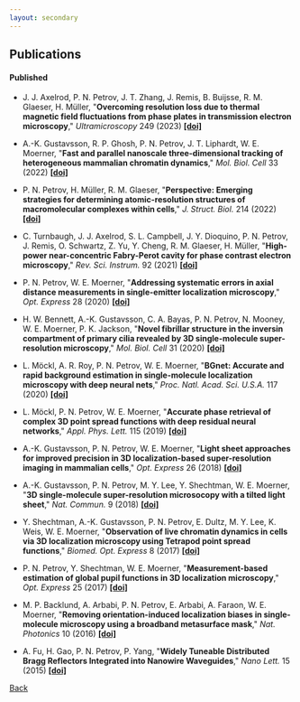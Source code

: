 ```yaml
---
layout: secondary
---
```


## Publications

#### Published

* J. J. Axelrod, P. N. Petrov, J. T. Zhang, J. Remis, B. Buijsse, R. M. Glaeser, H. Müller, "**Overcoming resolution loss due to thermal magnetic field fluctuations from phase plates in transmission electron microscopy**," _Ultramicroscopy_ 249 (2023) <a href="https://doi.org/10.1016/j.ultramic.2023.113730" target="_blank"><b>[doi]</b></a>

* A.-K. Gustavsson, R. P. Ghosh, P. N. Petrov, J. T. Liphardt, W. E. Moerner, "**Fast and parallel nanoscale three-dimensional tracking of heterogeneous mammalian chromatin dynamics**," _Mol. Biol. Cell_ 33 (2022) <a href="https://doi.org/10.1091/mbc.E21-10-0514" target="_blank"><b>[doi]</b></a>

* P. N. Petrov, H. Müller, R. M. Glaeser, "**Perspective: Emerging strategies for determining atomic-resolution structures of macromolecular complexes within cells**," _J. Struct. Biol._ 214 (2022) <a href="https://doi.org/10.1016/j.jsb.2021.107827" target="_blank"><b>[doi]</b></a>

* C. Turnbaugh, J. J. Axelrod, S. L. Campbell, J. Y. Dioquino, P. N. Petrov, J. Remis, O. Schwartz, Z. Yu, Y. Cheng, R. M. Glaeser, H. Müller, "**High-power near-concentric Fabry-Perot cavity for phase contrast electron microscopy**," _Rev. Sci. Instrum._ 92 (2021) <a href="https://doi.org/10.1063/5.0045496" target="_blank"><b>[doi]</b></a>

* P. N. Petrov, W. E. Moerner, "**Addressing systematic errors in axial distance measurements in single-emitter localization microscopy**," _Opt. Express_ 28 (2020) <a href="https://doi.org/10.1364/OE.391496" target="_blank"><b>[doi]</b></a>

* H. W. Bennett, A.-K. Gustavsson, C. A. Bayas, P. N. Petrov, N. Mooney, W. E. Moerner, P. K. Jackson, "**Novel fibrillar structure in the inversin compartment of primary cilia revealed by 3D single-molecule super-resolution microscopy**," _Mol. Biol. Cell_ 31 (2020) <a href="https://doi.org/10.1091/mbc.E19-09-0499" target="_blank"><b>[doi]</b></a>

* L. Möckl, A. R. Roy, P. N. Petrov, W. E. Moerner, "**BGnet: Accurate and rapid background estimation in single-molecule localization microscopy with deep neural nets**," _Proc. Natl. Acad. Sci. U.S.A._ 117 (2020) <a href="https://doi.org/10.1073/pnas.1916219117" target="_blank"><b>[doi]</b></a>

* L. Möckl, P. N. Petrov, W. E. Moerner, "**Accurate phase retrieval of complex 3D point spread functions with deep residual neural networks**," _Appl. Phys. Lett._ 115 (2019) <a href="https://doi.org/10.1063/1.5125252" target="_blank"><b>[doi]</b></a>

* A.-K. Gustavsson, P. N. Petrov, W. E. Moerner, "**Light sheet approaches for improved precision in 3D localization-based super-resolution imaging in mammalian cells**," _Opt. Express_ 26 (2018) <a href="https://doi.org/10.1364/OE.26.013122" target="_blank"><b>[doi]</b></a>

* A.-K. Gustavsson, P. N. Petrov, M. Y. Lee, Y. Shechtman, W. E. Moerner, "**3D single-molecule super-resolution microsocopy with a tilted light sheet**," _Nat. Commun._ 9 (2018) <a href="https://doi.org/10.1038/s41467-017-02563-4" target="_blank"><b>[doi]</b></a>

* Y. Shechtman, A.-K. Gustavsson, P. N. Petrov, E. Dultz, M. Y. Lee, K. Weis, W. E. Moerner, "**Observation of live chromatin dynamics in cells via 3D localization microscopy using Tetrapod point spread functions**," _Biomed. Opt. Express_ 8 (2017) <a href="https://doi.org/10.1364/BOE.8.005735" target="_blank"><b>[doi]</b></a>

* P. N. Petrov, Y. Shechtman, W. E. Moerner, "**Measurement-based estimation of global pupil functions in 3D localization microscopy**," _Opt. Express_ 25 (2017) <a href="http://doi.org/10.1364/oe.25.007945" target="_blank"><b>[doi]</b></a>

* M. P. Backlund, A. Arbabi, P. N. Petrov, E. Arbabi, A. Faraon, W. E. Moerner, "**Removing orientation-induced localization biases in single-molecule microscopy using a broadband metasurface mask**," _Nat. Photonics_ 10 (2016) <a href="http://doi.org/10.1038/nphoton.2016.93" target="_blank"><b>[doi]</b></a>

* A. Fu, H. Gao, P. N. Petrov, P. Yang, "**Widely Tuneable Distributed Bragg Reflectors Integrated into Nanowire Waveguides**," _Nano Lett._ 15 (2015) <a href="http://doi.org/10.1021/acs.nanolett.5b02839" target="_blank"><b>[doi]</b></a>

[Back](./)
